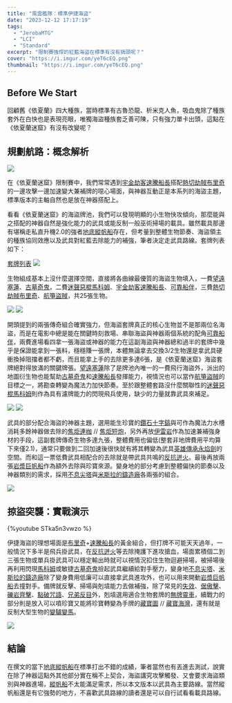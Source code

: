 ```yaml
---
title: "風雲艦隊：標準伊捷海盜"
date: "2023-12-12 17:17:19"
tags:
  - "JerobaMTG"
  - "LCI"
  - "Standard"
excerpt: "限制賽強悍的紅藍海盜在標準有沒有搞頭呢？"
cover: "https://i.imgur.com/yeT6cEQ.png"
thumbnail: "https://i.imgur.com/yeT6cEQ.png"
---
```




## Before We Start

回顧舊《依夏蘭》四大種族，當時標準有古魯恐龍、析米克人魚，吸血鬼除了種族套外在白快也是表現亮眼，唯獨海盜種族套乏善可陳，只有強力單卡出頭，這點在《依夏蘭迷窟》有沒有改變呢？

## 規劃航路：概念解析

![](https://i.imgur.com/jk33yQ8.png)

在《依夏蘭迷窟》限制賽中，我們常常遇到[宇金劫客速騰船長](https://cards.scryfall.io/large/front/1/4/14c65f5a-10bd-4f9b-b816-46c2240b11ff.jpg)搭配[熱切劫賊布里奇](https://cards.scryfall.io/large/front/a/a/aadf5028-8dfe-40d3-89b4-22bd7ed0aae6.jpg)的一邊攻擊一邊加速變大兼補牌的噁心場面，與神器互動正是本系列的海盜主題，標準版本的主軸自然也是放在神器搭配上。

看看《依夏蘭迷窟》的海盜牌池，我們可以發現明顯的小生物快攻傾向，那麼能與之搭配的神器自然是強化能力的武具或能反制一般巫術掃場的載具。雖然載具那邊有堪稱走私直升機2.0的強者[地底縱帆船](https://cards.scryfall.io/large/front/9/4/94b6881a-b00e-4e90-92e6-602ed8e0e090.jpg)存在，但考量到整體生物節奏、海盜領主的種族協同效應以及武具對紅藍去除能力的補強，筆者決定走武具路線。套牌列表如下：

[套牌列表](https://www.mtggoldfish.com/deck/6021164#paper)
![](https://i.imgur.com/CB3eazc.png)

生物組成基本上沒什麼選擇空間，直接將各曲線最優質的海盜生物填入，一費[望遠塞蓮](https://cards.scryfall.io/large/front/4/1/41e54343-95e5-4dc4-9f18-e4a415fe5e0a.jpg)、[古墓奇鬼](https://cards.scryfall.io/large/front/0/1/018160fe-f602-43f5-8495-241a08eaa69c.jpg)，二費[迷聲惡棍馬科姆](https://cards.scryfall.io/large/front/1/9/19d6834d-afa3-4747-a62d-0654f4d9729f.jpg)、[宇金劫客速騰船長](https://cards.scryfall.io/large/front/1/4/14c65f5a-10bd-4f9b-b816-46c2240b11ff.jpg)、[可靠船伴](https://cards.scryfall.io/large/front/1/4/143e9845-8a11-4fc4-b116-29a929985146.jpg)，三費[熱切劫賊布里奇](https://cards.scryfall.io/large/front/a/a/aadf5028-8dfe-40d3-89b4-22bd7ed0aae6.jpg)、[航箏盜賊](https://cards.scryfall.io/large/front/0/3/03207457-70d8-4462-8c8b-ed39791d56a1.jpg)，共25張生物。

![](https://i.imgur.com/2bvApyE.png)
![](https://i.imgur.com/S694hX4.png)

開頭提到的兩張傳奇組合確實強力，但海盜套牌真正的核心生物並不是那兩位名海盜，而是在電影中總是能在關鍵時刻救場、串聯海盜與神器兩個系統的配角[可靠船伴](https://cards.scryfall.io/large/front/1/4/143e9845-8a11-4fc4-b116-29a929985146.jpg)，兩費進場看四拿一張海盜或神器的能力在這副海盜與神器總和過半的套牌中幾乎是保證能拿到一張料，穩穩賺一張牌，本體無論拿去交換3/2生物還是拿武具硬衝換掉阻擋者都不虧，而且能拿上手的去除更多達6張，是《依夏蘭迷窟》海盜套牌絕對得放滿的關鍵牌張。[望遠塞蓮](https://cards.scryfall.io/large/front/4/1/41e54343-95e5-4dc4-9f18-e4a415fe5e0a.jpg)除了是牌池內唯一的一費飛行海盜外，派出的地圖衍生物也能幫助[古墓奇鬼](https://cards.scryfall.io/large/front/0/1/018160fe-f602-43f5-8495-241a08eaa69c.jpg)和[速騰船長](https://cards.scryfall.io/large/front/1/4/14c65f5a-10bd-4f9b-b816-46c2240b11ff.jpg)發揮能力，視情況也可以當作[航箏盜賊](https://cards.scryfall.io/large/front/0/3/03207457-70d8-4462-8c8b-ed39791d56a1.jpg)的目標之一，將勘查轉變為魔法力加快節奏。至於跟整體套路沒什麼關聯性的[迷聲惡棍馬科姆](https://cards.scryfall.io/large/front/1/9/19d6834d-afa3-4747-a62d-0654f4d9729f.jpg)則作為具有濾牌能力的閃現飛兵使用，缺少的力量就靠武具來補足。

![](https://i.imgur.com/3wqj8ux.png)
![](https://i.imgur.com/djOaJEN.png)

武具的部分配合海盜的神器主題，選用能生珍寶的[鑽石十字鎬](https://cards.scryfall.io/large/front/4/a/4ae30fa7-3d1d-417f-80d7-a668236cb2c1.jpg)與可作為魔法力水槽消耗多餘神器做去除的[焦炬連枷](https://cards.scryfall.io/large/front/0/d/0d2d98ae-fe02-4a86-9e80-7b95e08de21c.jpg) // [焦炬短炮](https://cards.scryfall.io/large/back/0/d/0d2d98ae-fe02-4a86-9e80-7b95e08de21c.jpg)，另外再放[伊雷岩](https://cards.scryfall.io/large/front/8/0/8051c5ec-54a6-45a8-8945-fb93c5feaa39.jpg)作為加速兼補強身材的手段，這副套牌傳奇生物多達九張，整體費用也偏低(整套非地牌費用平均算下來僅2.1)，通常只要做到二回加速後很快就有將其轉變為武具[英雄傳承永焰劍](https://cards.scryfall.io/large/front/8/0/8051c5ec-54a6-45a8-8945-fb93c5feaa39.jpg)的空間。而和這一票低費武具相配合的去除就是帶武具共鳴的[反抗迸火](https://cards.scryfall.io/large/front/c/d/cd37d1b1-70ce-466e-890d-36be82433035.jpg)。最後再放兩張[岩漿巨帆船](https://cards.scryfall.io/large/front/4/4/4471a833-11b9-4146-a9c0-84a6896c94d8.jpg)作為額外去除與珍寶來源。變身地的部分考慮到整體偏快的節奏以及神器類別的需求，採用[不息尖塔](https://cards.scryfall.io/large/front/6/6/66386fe8-9d3c-47f7-9cd3-4cd30051535f.jpg)與[米斯拉的鑄造廠](https://cards.scryfall.io/large/front/d/a/da7699b2-e1af-4bc0-8c5b-84ba3e868d7c.jpg)各兩張的組合。

![](https://i.imgur.com/vfN0c4Y.png)


## 掠盜突襲：實戰演示

{%youtube STka5n3vwzo %}

伊捷海盜的理想場面是[布里奇](https://cards.scryfall.io/large/front/a/a/aadf5028-8dfe-40d3-89b4-22bd7ed0aae6.jpg)+[速騰船長](https://cards.scryfall.io/large/front/1/4/14c65f5a-10bd-4f9b-b816-46c2240b11ff.jpg)的黃金組合，但打牌不可能天天過年，一般情況下多半是飛兵掛武具，在[反抗迸火](https://cards.scryfall.io/large/front/c/d/cd37d1b1-70ce-466e-890d-36be82433035.jpg)等去除掩護下進攻搶血，場面累積個二到三張生物或單兵掛武具可以穩定輸出時就可以視情況扣住生物迴避掃場，被掃場後再利用閃現[馬科姆](https://cards.scryfall.io/large/front/1/9/19d6834d-afa3-4747-a62d-0654f4d9729f.jpg)或敏捷[古墓奇鬼](https://cards.scryfall.io/large/front/0/1/018160fe-f602-43f5-8495-241a08eaa69c.jpg)撿起武具繼續給對手壓力，變身地[不息尖塔](https://cards.scryfall.io/large/front/6/6/66386fe8-9d3c-47f7-9cd3-4cd30051535f.jpg)、[米斯拉的鑄造廠](https://cards.scryfall.io/large/front/d/a/da7699b2-e1af-4bc0-8c5b-84ba3e868d7c.jpg)除了變身費用低廉可以直接拿武具進攻外，也可以用來開動[岩漿巨帆船](https://cards.scryfall.io/large/front/4/4/4471a833-11b9-4146-a9c0-84a6896c94d8.jpg)去撞對手。備牌就反擊、掃場與剋墳能力去做補強，除了常見的[失效](https://cards.scryfall.io/large/front/8/1/81752db1-374e-4723-b695-a2f4a634dfc6.jpg)、[倨傲擊](https://cards.scryfall.io/large/front/5/8/588c6217-c460-417e-98bf-de5475780baf.jpg)、[礫岩齊擊](https://cards.scryfall.io/large/front/c/4/c45a5f4a-2174-4885-aa5a-c4c24cc732f0.jpg)、[點破咒語](https://cards.scryfall.io/large/front/4/7/473e411b-e8d5-4fe0-b62c-58f3a034bf4d.jpg)、[兄弟反目](https://cards.scryfall.io/large/front/5/0/50f7666d-0d60-4fe5-b144-286d4e47b704.jpg)外，剋墳選用適合生物套牌的[無牌靈車](https://cards.scryfall.io/large/front/5/c/5c1a4708-7924-40b4-b6bb-8cc794b0bb0f.jpg)，續戰力的部分則是放入可以噴珍寶又能將珍寶轉變為手牌的[藏寶圖](https://cards.scryfall.io/large/front/a/9/a924fe1e-a85e-4e14-88d2-ac55130638ab.jpg) // [藏寶海灣](https://cards.scryfall.io/large/back/a/9/a924fe1e-a85e-4e14-88d2-ac55130638ab.jpg)，還有就是反制大型生物的[變驢變馬](https://cards.scryfall.io/large/front/5/0/50b96a97-0d7d-4e05-9e2f-0b99a039b655.jpg)。

![](https://i.imgur.com/JWOJFJr.png)


## 結論

在撰文的當下[地底縱帆船](https://cards.scryfall.io/large/front/9/4/94b6881a-b00e-4e90-92e6-602ed8e0e090.jpg)在標準打出不錯的成績，筆者當然也有丟進去測試，說實在除了神器這點外其他部分實在稱不上契合，海盜講究攻擊觸發、又會要求海盜類別與神器進場，[縱帆船](https://cards.scryfall.io/large/front/9/4/94b6881a-b00e-4e90-92e6-602ed8e0e090.jpg)不太能滿足需求，所以本文版本以武具為主要路線。當然縱帆船還是有它強勢的地方，不喜歡武具路線的讀者還是可以自行試看看載具路線。
